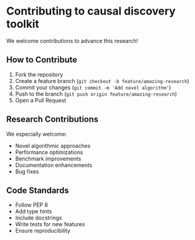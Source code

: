 # Contributing to causal discovery toolkit

We welcome contributions to advance this research! 

## How to Contribute

1. Fork the repository
2. Create a feature branch (`git checkout -b feature/amazing-research`)
3. Commit your changes (`git commit -m 'Add novel algorithm'`)
4. Push to the branch (`git push origin feature/amazing-research`)
5. Open a Pull Request

## Research Contributions

We especially welcome:
- Novel algorithmic approaches
- Performance optimizations
- Benchmark improvements
- Documentation enhancements
- Bug fixes

## Code Standards

- Follow PEP 8
- Add type hints
- Include docstrings
- Write tests for new features
- Ensure reproducibility
